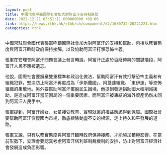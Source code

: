 ```yaml
---
layout: post
title: 中國代表呼籲國際社會加大對阿富汗支持和幫助
date: 2022-12-21 03:51:11.000000000 +08:00
link: https://news.rthk.hk/rthk/ch/component/k2/1680732-20221221.htm
categories: rthk
---
```


中國常駐聯合國代表張軍呼籲國際社會加大對阿富汗的支持和幫助，包括以務實態度與阿富汗臨時政府保持接觸，以及協助阿富汗打擊恐怖主義。

張軍在安理會阿富汗問題會議上發言時說，阿富汗正處於百廢待興的關鍵階段，阿富汗人民不應被遺忘。

他說，國際社會要摒棄雙重標準和政治化做法，幫助阿富汗有效打擊恐怖主義和有組織犯罪，堅決防止阿富汗再度成為「伊斯蘭國」、阿蓋達組織、「東伊運」等恐怖組織的集散地。另外要幫助阿富汗擺脫民生困境，他提到發達捐助國大幅削減援助，是造成阿富汗當前困局的一個重要因素。而阿富汗被凍結的海外資產仍然未回到阿富汗人民手中。

張軍提到，阿富汗婦女、女童接受教育、實現就業的權益應該得到保障。國際社會要幫助阿富汗恢復國內市場，徹底根除動盪不安的根源，走上持久和平發展的道路。

張軍又說，只有以務實態度與阿富汗臨時政府保持接觸，才能施加積極影響。在當前形勢下，安理會要認真考慮阿富汗塔利班制裁機制的安排，防止對阿富汗經濟社會發展造成負面影響。
